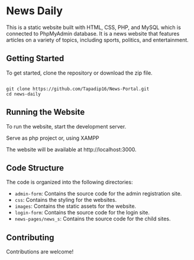 # News Daily

This is a static website built with HTML, CSS, PHP, and MySQL which is connected to PhpMyAdmin database. It is a news website that features articles on a variety of topics, including sports, politics, and entertainment.

## Getting Started

To get started, clone the repository or download the zip file.

 ```

git clone https://github.com/Tapadip16/News-Portal.git
cd news-daily

```

## Running the Website

To run the website, start the development server.

Serve as php project
or,
using XAMPP

The website will be available at http://localhost:3000.

## Code Structure

The code is organized into the following directories:

* `admin-form`: Contains the source code for the admin registration site.
* `css`: Contains the styling for the websites.
* `images`: Contains the static assets for the website.
* `login-form`: Contains the source code for the login site.
* `news-pages/news_s`: Contains the source code for the child sites.

## Contributing

Contributions are welcome!
